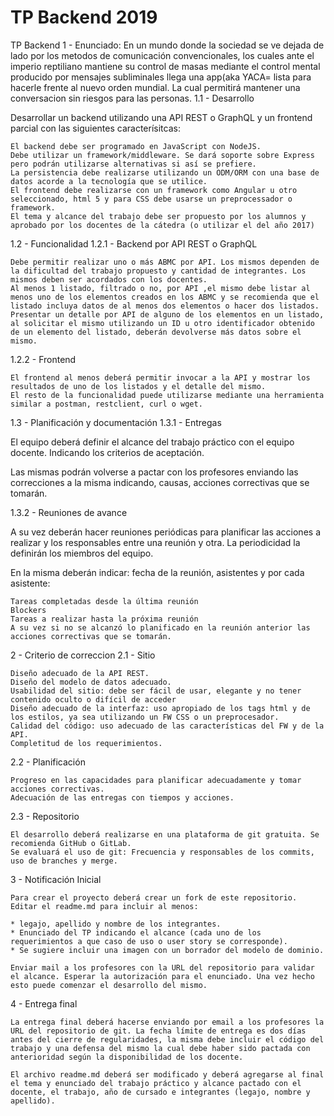# TP Backend 2019

TP Backend
1 - Enunciado:
    En un mundo donde la sociedad se ve dejada de lado por los metodos de comunicación convencionales, los cuales ante el imperio reptiliano mantiene su control
    de masas mediante el control mental producido por mensajes subliminales llega una app(aka YACA= lista para hacerle frente al nuevo orden mundial.
    La cual permitirá mantener una conversacion sin riesgos para las personas.
1.1 - Desarrollo

Desarrollar un backend utilizando una API REST o GraphQL y un frontend parcial con las siguientes caracterísitcas:

    El backend debe ser programado en JavaScript con NodeJS.
    Debe utilizar un framework/middleware. Se dará soporte sobre Express pero podrán utilizarse alternativas si así se prefiere.
    La persistencia debe realizarse utilizando un ODM/ORM con una base de datos acorde a la tecnología que se utilice.
    El frontend debe realizarse con un framework como Angular u otro seleccionado, html 5 y para CSS debe usarse un preprocessador o framework.
    El tema y alcance del trabajo debe ser propuesto por los alumnos y aprobado por los docentes de la cátedra (o utilizar el del año 2017)

1.2 - Funcionalidad
1.2.1 - Backend por API REST o GraphQL

    Debe permitir realizar uno o más ABMC por API. Los mismos dependen de la dificultad del trabajo propuesto y cantidad de integrantes. Los mismos deben ser acordados con los docentes.
    Al menos 1 listado, filtrado o no, por API ,el mismo debe listar al menos uno de los elementos creados en los ABMC y se recomienda que el listado incluya datos de al menos dos elementos o hacer dos listados.
    Presentar un detalle por API de alguno de los elementos en un listado, al solicitar el mismo utilizando un ID u otro identificador obtenido de un elemento del listado, deberán devolverse más datos sobre el mismo.
    
1.2.2 - Frontend

    El frontend al menos deberá permitir invocar a la API y mostrar los resultados de uno de los listados y el detalle del mismo.
    El resto de la funcionalidad puede utilizarse mediante una herramienta similar a postman, restclient, curl o wget.

1.3 - Planificación y documentación
1.3.1 - Entregas

El equipo deberá definir el alcance del trabajo práctico con el equipo docente. Indicando los criterios de aceptación.

Las mismas podrán volverse a pactar con los profesores enviando las correcciones a la misma indicando, causas, acciones correctivas que se tomarán.

1.3.2 - Reuniones de avance

A su vez deberán hacer reuniones periódicas para planificar las acciones a realizar y los responsables entre una reunión y otra. La periodicidad la definirán los miembros del equipo.

En la misma deberán indicar: fecha de la reunión, asistentes y por cada asistente:

    Tareas completadas desde la última reunión
    Blockers
    Tareas a realizar hasta la próxima reunión
    A su vez si no se alcanzó lo planificado en la reunión anterior las acciones correctivas que se tomarán.

2 - Criterio de correccion
2.1 - Sitio

    Diseño adecuado de la API REST.
    Diseño del modelo de datos adecuado.
    Usabilidad del sitio: debe ser fácil de usar, elegante y no tener contenido oculto o difícil de acceder
    Diseño adecuado de la interfaz: uso apropiado de los tags html y de los estilos, ya sea utilizando un FW CSS o un preprocesador.
    Calidad del código: uso adecuado de las características del FW y de la API.
    Completitud de los requerimientos.

2.2 - Planificación

    Progreso en las capacidades para planificar adecuadamente y tomar acciones correctivas.
    Adecuación de las entregas con tiempos y acciones.

2.3 - Repositorio

    El desarrollo deberá realizarse en una plataforma de git gratuita. Se recomienda GitHub o GitLab.
    Se evaluará el uso de git: Frecuencia y responsables de los commits, uso de branches y merge.

3 - Notificación Inicial
    
    Para crear el proyecto deberá crear un fork de este repositorio.
    Editar el readme.md para incluir al menos:
    
    * legajo, apellido y nombre de los integrantes.
    * Enunciado del TP indicando el alcance (cada uno de los requerimientos a que caso de uso o user story se corresponde).
    * Se sugiere incluir una imagen con un borrador del modelo de dominio.
    
    Enviar mail a los profesores con la URL del repositorio para validar el alcance. Esperar la autorización para el enunciado. Una vez hecho esto puede comenzar el desarrollo del mismo.
    
4 - Entrega final

    La entrega final deberá hacerse enviando por email a los profesores la URL del repositorio de git. La fecha límite de entrega es dos días antes del cierre de regularidades, la misma debe incluir el código del trabajo y una defensa del mismo la cual debe haber sido pactada con anterioridad según la disponibilidad de los docente.

    El archivo readme.md deberá ser modificado y deberá agregarse al final el tema y enunciado del trabajo práctico y alcance pactado con el docente, el trabajo, año de cursado e integrantes (legajo, nombre y apellido).


